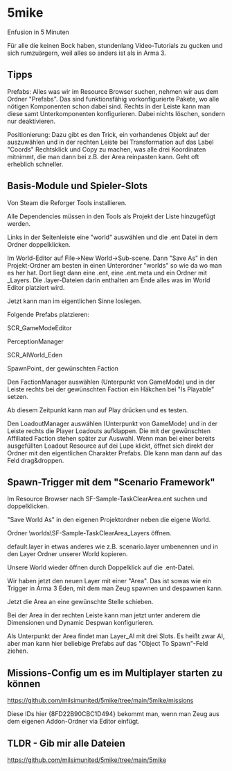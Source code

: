 # 5mike

Enfusion in 5 Minuten

Für alle die keinen Bock haben, stundenlang Video-Tutorials zu gucken und sich rumzuärgern, 
weil alles so anders ist als in Arma 3.


## Tipps

Prefabs: Alles was wir im Resource Browser suchen, nehmen wir aus dem Ordner "Prefabs". Das sind funktionsfähig vorkonfigurierte Pakete, wo alle nötigen Komponenten schon dabei sind. Rechts in der Leiste kann man diese samt Unterkomponenten konfigurieren. Dabei nichts löschen, sondern nur deaktivieren.

Positionierung: Dazu gibt es den Trick, ein vorhandenes Objekt auf der auszuwählen und in der rechten Leiste bei Transformation auf das Label "Coords" Rechtsklick und Copy zu machen, was alle drei Koordinaten mitnimmt, die man dann bei z.B. der Area reinpasten kann. Geht oft erheblich schneller.


## Basis-Module und Spieler-Slots

Von Steam die Reforger Tools installieren.

Alle Dependencies müssen in den Tools als Projekt der Liste hinzugefügt werden.

Links in der Seitenleiste eine "world" auswählen und die .ent Datei in dem Ordner doppelklicken. 

Im  World-Editor auf File->New World->Sub-scene.
Dann "Save As" in den Projekt-Ordner am besten in einen Unterordner "worlds" so wie da wo man es her hat. 
Dort liegt dann eine .ent, eine .ent.meta und ein Ordner mit _Layers. Die .layer-Dateien darin enthalten am Ende alles was im World Editor platziert wird.

Jetzt kann man im eigentlichen Sinne loslegen.

Folgende Prefabs platzieren:

SCR_GameModeEditor

PerceptionManager

SCR_AIWorld_Eden

SpawnPoint_ der gewünschten Faction

Den FactionManager auswählen (Unterpunkt von GameMode) und in der Leiste rechts bei der gewünschten Faction ein Häkchen bei "Is Playable" setzen.

Ab diesem Zeitpunkt kann man auf Play drücken und es testen.

Den LoadoutManager auswählen (Unterpunkt von GameMode) und in der Leiste rechts die Player Loadouts aufklappen. Die mit der gewünschten Affiliated Faction stehen später zur Auswahl. Wenn man bei einer bereits ausgefüllten Loadout Resource auf dei Lupe klickt, öffnet sich direkt der Ordner mit den eigentlichen Charakter Prefabs. DIe kann man dann auf das Feld drag&droppen.


## Spawn-Trigger mit dem "Scenario Framework"

Im Resource Browser nach SF-Sample-TaskClearArea.ent suchen und doppelklicken. 

"Save World As" in den eigenen Projektordner neben die eigene World.

Ordner \worlds\SF-Sample-TaskClearArea_Layers öffnen.

default.layer in etwas anderes wie z.B. scenario.layer umbenennen und in den Layer Ordner unserer World kopieren.

Unsere World wieder öffnen durch Doppelklick auf die .ent-Datei.

Wir haben jetzt den neuen Layer mit einer "Area". Das ist sowas wie ein Trigger in Arma 3 Eden, mit dem man Zeug spawnen und despawnen kann.

Jetzt die Area an eine gewünschte Stelle schieben.

Bei der Area in der rechten Leiste kann man jetzt unter anderem die Dimensionen und Dynamic Despwan konfigurieren. 

Als Unterpunkt der Area findet man Layer_AI mit drei Slots. Es heißt zwar AI, aber man kann hier beliebige Prefabs auf das "Object To Spawn"-Feld ziehen.


## Missions-Config um es im Multiplayer starten zu können

https://github.com/milsimunited/5mike/tree/main/5mike/missions

Diese IDs hier {8FD22B90CBC1D494} bekommt man, wenn man Zeug aus dem eigenen Addon-Ordner via Editor einfügt.


## TLDR - Gib mir alle Dateien
https://github.com/milsimunited/5mike/tree/main/5mike
